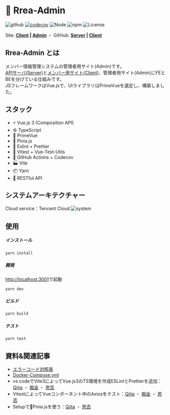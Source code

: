 # 🔵 Rrea-Admin

![github](https://github.com/kensoz/Rrea-admin/actions/workflows/main.yml/badge.svg)  [![codecov](https://codecov.io/gh/kensoz/Rrea-admin/branch/master/graph/badge.svg?token=UNWG7U515R)](https://codecov.io/gh/kensoz/Rrea-admin)  ![Node](https://img.shields.io/badge/Node.js-v18.0.0-fb7185.svg?logo=&style=flat-square)  ![npm](https://img.shields.io/badge/npm-v2.0.0-84CC16.svg?style=flat-square)  ![License](https://img.shields.io/badge/License-MIT-0284C7.svg?logo=&style=flat-square)

Site:  **[Client](http://rrea-client.live) | [Admin](http://rrea-admin.live)**  ・  GitHub:   **[Server](https://github.com/kensoz/Rrea-server) | [Client](https://github.com/kensoz/Rrea-client)**

## Rrea-Admin とは

メンバー情報管理システムの管理者用サイト(Admin)です。  
[APIサーバ(Server)](https://github.com/kensoz/Rrea-server)と[メンバー用サイト(Client)](https://github.com/kensoz/Rrea-client)、管理者用サイト(Admin)にFEとBEを分けている仕組みです。  
JSフレームワークはVue.jsで、UIライブラリはPrimeVueを選定し、構築しました。

<!--
## メイン機能

+ ユーザー認証&権限システム、JWT認証、パスワード暗号化
+ レスポンシブ対応
+ ダークモード、テーマシステム
+ データのCRUD
+ Vitest、Vue-Test-Utilsによる自動テスト、PurgeCSSによる使っていない CSS を削除


## ブラウザ対応

✅：Stable ・  ❌：Not supported

|         | Chrome | Edge | Safari 10+ |  IE  | Firefox |
| :-----: | :----: | :--: | :--------: | :--: | :-----: |
| desktop |   ✅    |  ✅   |     ✅      |  ❌   |    ✅    |
| mobile  |   ✅    |  ✅   |     ✅      |  ❌   |    ✅    |
| tablet  |   ✅    |  ✅   |     ✅      |  ❌   |    ✅    |

-->

## スタック

+ ⚡️ Vue.js 3 (Composition API)
+ ⚙️ TypeScript
+ 🎨 PrimeVue
+ 🍍 Pinia.js
+ 📑 Eslint + Prettier
+ 🔌 Vitest + Vue-Test-Utils
+ 🔩 GitHub Actions + Codecov
+ 🏭 Vite
+ 📦 Yarn
+ 🔺 RESTful API



## システムアーキテクチャー
Cloud service：Tencent Cloud
![system](https://s2.loli.net/2022/07/16/Y7BqVkciA9MCLQZ.jpg)


## 使用

##### インストール

```bash
yarn install
```

##### 開発

[http://localhost:3001](http://localhost:3001)で起動

```bash
yarn dev
```

##### ビルド

```bash
yarn build
```

##### テスト

```bash
yarn test
```



## 資料&関連記事

+ [エラーコード対照表](https://github.com/kensoz/Rrea-server/blob/master/docs/error.md)
+ [Docker-Compose.yml](https://github.com/kensoz/Rrea-server/blob/master/docs/docker-compose.yml)
+ vs codeでVite3によってVue.js3のTS環境を作成ESLintとPrettierを追加：[Qiita](https://qiita.com/kensoz/items/053c7103cd073d09f81e) ・  [掘金](https://juejin.cn/post/7129689902077181960) ・  [思否](https://segmentfault.com/a/1190000042289142)
+ VitestによってVueコンポーネント中のAxiosをテスト：[Qiita](https://qiita.com/kensoz/items/cd5bcd644d8ac3fd6774) ・  [掘金](https://juejin.cn/post/7130069579182637087) ・  [思否](https://segmentfault.com/a/1190000042295748)
+ Setupで🍍Pinia.jsを使う：[Qiita](https://qiita.com/kensoz/items/f1d4204f218651d2b6f9) ・  [思否](https://segmentfault.com/a/1190000042290316)
